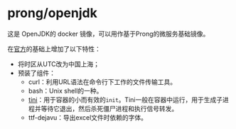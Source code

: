 # prong/openjdk

这是 OpenJDK的 docker 镜像，可以用作基于Prong的微服务基础镜像。

在[官方](https://hub.docker.com/_/openjdk)的基础上增加了以下特性：

- 将时区从UTC改为中国上海；
- 预装了组件：
  - curl：利用URL语法在命令行下工作的文件传输工具。
  - bash：Unix shell的一种。
  - [tini](https://github.com/krallin/tini)：用于容器的小而有效的`init`。Tini一般在容器中运行，用于生成子进程并等待它退出，然后杀死僵尸进程和执行信号转发。
  - ttf-dejavu：导出excel文件时依赖的字体。

